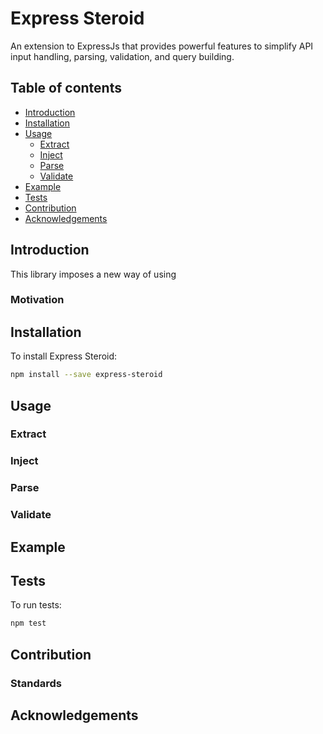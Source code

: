 
  
# Express Steroid  
An extension to ExpressJs that provides powerful features to simplify API input handling, parsing, validation, and query building.   
  
## Table of contents  
  
* [Introduction](#introduction)  
* [Installation](#installation)  
* [Usage](#usage)  
   * [Extract](#extract)  
   * [Inject](#inject)  
   * [Parse](#parse)  
   * [Validate](#validate)  
* [Example](#example)  
* [Tests](#tests)  
* [Contribution](#contribution)  
* [Acknowledgements](#acknowledgements)  
  
## Introduction  
This library imposes a new way of using   
###  Motivation  
  
  
## Installation  
To install Express Steroid:  
```sh  
npm install --save express-steroid  
```  
  
## Usage  
  
### Extract  
  
### Inject  
  
  
### Parse  
  
### Validate  
  
## Example 
  
## Tests  
To run tests:  
  
```sh  
npm test  
```  

  
## Contribution  
  
### Standards  
  
## Acknowledgements